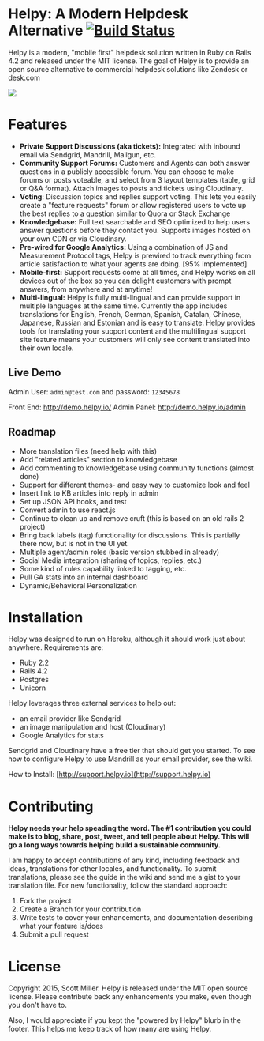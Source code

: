 Helpy: A Modern Helpdesk Alternative [![Build Status](https://img.shields.io/travis/scott/helpy.svg)](https://travis-ci.org/scott/helpy)
====================================

Helpy is a modern, "mobile first" helpdesk solution written in Ruby on Rails 4.2 and released under the MIT license.  The goal of Helpy is to provide an open source alternative to commercial helpdesk solutions like Zendesk or desk.com

![](http://helpy.io/images/HelpyBrowser.png)


Features
========

- **Private Support Discussions (aka tickets):**
Integrated with inbound email via Sendgrid, Mandrill, Mailgun, etc.
- **Community Support Forums:** Customers and Agents can both answer questions in a publicly accessible forum. You can choose to make forums or posts voteable, and select from 3 layout templates (table, grid or Q&A format). Attach images to posts and tickets using Cloudinary.
- **Voting**: Discussion topics and replies support voting.  This lets you easily create a "feature requests" forum or allow registered users to vote up the best replies to a question similar to Quora or Stack Exchange
- **Knowledgebase:** Full text searchable and SEO optimized to help users answer questions before they contact you. Supports images hosted on your own CDN or via Cloudinary.
- **Pre-wired for Google Analytics:**  Using a combination of JS and Measurement Protocol tags, Helpy is prewired to track everything from article satisfaction to what your agents are doing. [95% implemented]
- **Mobile-first:** Support requests come at all times, and Helpy works on all devices out of the box so you can delight customers with prompt answers, from anywhere and at anytime!
- **Multi-lingual:** Helpy is fully multi-lingual and can provide support in multiple languages at the same time.  Currently the app includes translations for English, French, German, Spanish, Catalan, Chinese, Japanese, Russian and Estonian and is easy to translate.  Helpy provides tools for translating your support content and the multilingual support site feature means your customers will only see content translated into their own locale.

Live Demo
---------

Admin User: `admin@test.com` and password: `12345678`

Front End: http://demo.helpy.io/
Admin Panel: http://demo.helpy.io/admin

Roadmap
-------

- More translation files (need help with this)
- Add "related articles" section to knowledgebase
- Add commenting to knowledgebase using community functions (almost done)
- Support for different themes- and easy way to customize look and feel
- Insert link to KB articles into reply in admin
- Set up JSON API hooks, and test
- Convert admin to use react.js
- Continue to clean up and remove cruft (this is based on an old rails 2 project)
- Bring back labels (tag) functionality for discussions.  This is partially there now, but is not in the UI yet.
- Multiple agent/admin roles (basic version stubbed in already)
- Social Media integration (sharing of topics, replies, etc.)
- Some kind of rules capability linked to tagging, etc.
- Pull GA stats into an internal dashboard
- Dynamic/Behavioral Personalization

Installation
============

Helpy was designed to run on Heroku, although it should work just about anywhere. Requirements are:

- Ruby 2.2
- Rails 4.2
- Postgres
- Unicorn

Helpy leverages three external services to help out:
- an email provider like Sendgrid
- an image manipulation and host (Cloudinary)
- Google Analytics for stats

Sendgrid and Cloudinary have a free tier that should get you started.  To see how to configure Helpy to use Mandrill as your email provider, see the wiki.

How to Install: [http://support.helpy.io](http://support.helpy.io)

Contributing
============

**Helpy needs your help speading the word.  The #1 contribution you could make is to blog, share, post, tweet, and tell people about Helpy.  This will go a long ways towards helping build a sustainable community.**

I am happy to accept contributions of any kind, including feedback and ideas, translations for other locales, and functionality. To submit translations, please see the guide in the wiki and send me a gist to your translation file.  For new functionality, follow the standard approach:

1. Fork the project
2. Create a Branch for your contribution
3. Write tests to cover your enhancements, and documentation describing what your feature is/does
4. Submit a pull request

License
=======

Copyright 2015, Scott Miller. Helpy is released under the MIT open source license.  Please contribute back any enhancements you make, even though you don't have to.  

Also, I would appreciate if you kept the "powered by Helpy" blurb in the footer.  This helps me keep track of how many are using Helpy.

